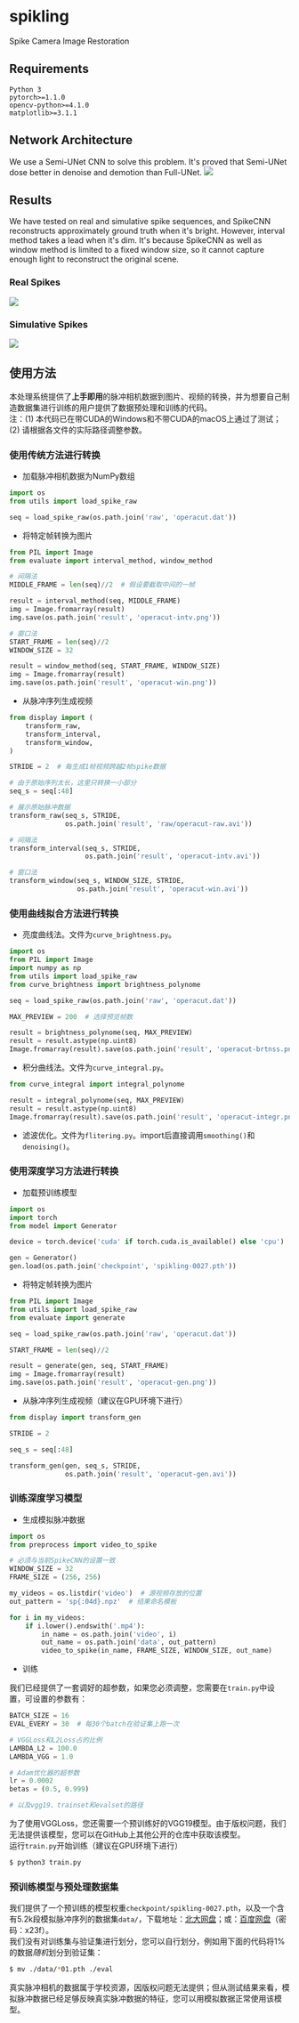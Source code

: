 # spikling
Spike Camera Image Restoration

## Requirements
```
Python 3
pytorch>=1.1.0
opencv-python>=4.1.0
matplotlib>=3.1.1
```

## Network Architecture
We use a Semi-UNet CNN to solve this problem. It's proved that Semi-UNet dose better in denoise and demotion than Full-UNet.
![](/image/network.png)

## Results
We have tested on real and simulative spike sequences, and SpikeCNN reconstructs approximately ground truth when it's bright. However, interval method takes a lead when it's dim. It's because SpikeCNN as well as window method is limited to a fixed window size, so it cannot capture enough light to reconstruct the original scene.<br>
### Real Spikes
![](/image/test-real.png)
### Simulative Spikes
![](/image/test-simu.png)

## 使用方法
本处理系统提供了**上手即用**的脉冲相机数据到图片、视频的转换，并为想要自己制造数据集进行训练的用户提供了数据预处理和训练的代码。<br>
注：(1) 本代码已在带CUDA的Windows和不带CUDA的macOS上通过了测试；(2) 请根据各文件的实际路径调整参数。

### 使用传统方法进行转换
- 加载脉冲相机数据为NumPy数组
```python
import os
from utils import load_spike_raw

seq = load_spike_raw(os.path.join('raw', 'operacut.dat'))
```
- 将特定帧转换为图片
```python
from PIL import Image
from evaluate import interval_method, window_method

# 间隔法
MIDDLE_FRAME = len(seq)//2  # 假设要截取中间的一帧

result = interval_method(seq, MIDDLE_FRAME)
img = Image.fromarray(result)
img.save(os.path.join('result', 'operacut-intv.png'))

# 窗口法
START_FRAME = len(seq)//2
WINDOW_SIZE = 32

result = window_method(seq, START_FRAME, WINDOW_SIZE)
img = Image.fromarray(result)
img.save(os.path.join('result', 'operacut-win.png'))
```
- 从脉冲序列生成视频
```python
from display import (
    transform_raw,
    transform_interval,
    transform_window,
)

STRIDE = 2  # 每生成1帧视频跨越2帧spike数据

# 由于原始序列太长，这里只转换一小部分
seq_s = seq[:48]

# 展示原始脉冲数据
transform_raw(seq_s, STRIDE,
              os.path.join('result', 'raw/operacut-raw.avi'))

# 间隔法
transform_interval(seq_s, STRIDE,
                   os.path.join('result', 'operacut-intv.avi'))

# 窗口法
transform_window(seq_s, WINDOW_SIZE, STRIDE,
                 os.path.join('result', 'operacut-win.avi'))
```

### 使用曲线拟合方法进行转换
- 亮度曲线法。文件为```curve_brightness.py```。
```python
import os
from PIL import Image
import numpy as np
from utils import load_spike_raw
from curve_brightness import brightness_polynome

seq = load_spike_raw(os.path.join('raw', 'operacut.dat'))

MAX_PREVIEW = 200  # 选择预览帧数

result = brightness_polynome(seq, MAX_PREVIEW)
result = result.astype(np.uint8)
Image.fromarray(result).save(os.path.join('result', 'operacut-brtnss.png'))
```

- 积分曲线法。文件为```curve_integral.py```。
```python
from curve_integral import integral_polynome

result = integral_polynome(seq, MAX_PREVIEW)
result = result.astype(np.uint8)
Image.fromarray(result).save(os.path.join('result', 'operacut-integr.png'))
```
- 滤波优化。文件为```flitering.py```。import后直接调用```smoothing()```和```denoising()```。

### 使用深度学习方法进行转换
- 加载预训练模型
```python
import os
import torch
from model import Generator

device = torch.device('cuda' if torch.cuda.is_available() else 'cpu')

gen = Generator()
gen.load(os.path.join('checkpoint', 'spikling-0027.pth'))
```
- 将特定帧转换为图片
```python
from PIL import Image
from utils import load_spike_raw
from evaluate import generate

seq = load_spike_raw(os.path.join('raw', 'operacut.dat'))

START_FRAME = len(seq)//2

result = generate(gen, seq, START_FRAME)
img = Image.fromarray(result)
img.save(os.path.join('result', 'operacut-gen.png'))
```
- 从脉冲序列生成视频（建议在GPU环境下进行）
```python
from display import transform_gen

STRIDE = 2

seq_s = seq[:48]

transform_gen(gen, seq_s, STRIDE,
              os.path.join('result', 'operacut-gen.avi'))
```
### 训练深度学习模型
- 生成模拟脉冲数据<br>

```python
import os
from preprocess import video_to_spike

# 必须与当前SpikeCNN的设置一致
WINDOW_SIZE = 32
FRAME_SIZE = (256, 256)

my_videos = os.listdir('video')  # 源视频存放的位置
out_pattern = 'sp{:04d}.npz'  # 结果命名模板

for i in my_videos:
    if i.lower().endswith('.mp4'):
        in_name = os.path.join('video', i)
        out_name = os.path.join('data', out_pattern)
        video_to_spike(in_name, FRAME_SIZE, WINDOW_SIZE, out_name)
```
- 训练

我们已经提供了一套调好的超参数，如果您必须调整，您需要在`train.py`中设置，可设置的参数有：
```python
BATCH_SIZE = 16
EVAL_EVERY = 30  # 每30个batch在验证集上跑一次

# VGGLoss和L2Loss占的比例
LAMBDA_L2 = 100.0
LAMBDA_VGG = 1.0

# Adam优化器的超参数
lr = 0.0002
betas = (0.5, 0.999)

# 以及vgg19、trainset和evalset的路径
```
为了使用VGGLoss，您还需要一个预训练好的VGG19模型。由于版权问题，我们无法提供该模型，您可以在GitHub上其他公开的仓库中获取该模型。<br>
运行`train.py`开始训练（建议在GPU环境下进行）
```bash
$ python3 train.py
```
### 预训练模型与预处理数据集
我们提供了一个预训练的模型权重`checkpoint/spikling-0027.pth`，以及一个含有5.2k段模拟脉冲序列的数据集`data/`，下载地址：[北大网盘](https://disk.pku.edu.cn:443/link/B859EF922D2EAEA5AEA9EC1415DDA103 "北大网盘")；或：[百度网盘](https://pan.baidu.com/s/1JnzcsHROTUvHu6T8EyY6EQ "百度网盘")（密码：x23f）。<br>
我们没有对训练集与验证集进行划分，您可以自行划分，例如用下面的代码将1%的数据*随机*划分到验证集：
```bash
$ mv ./data/*01.pth ./eval
```
真实脉冲相机的数据属于学校资源，因版权问题无法提供；但从测试结果来看，模拟脉冲数据已经足够反映真实脉冲数据的特征，您可以用模拟数据正常使用该模型。
